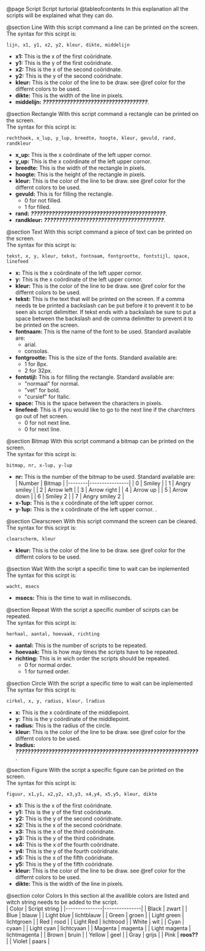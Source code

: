 @page Script Script turtorial
@tableofcontents
In this explanation all the scripts will be explained what they can do.  


@section Line
With this script command a line can be printed on the screen.  
The syntax for this scirpt is:  

    lijn, x1, y1, x2, y2, kleur, dikte, middelijn

- **x1:** This is the x of the first coöridnate.  
- **y1:** This is the y of the first coöridnate.  
- **x2:** This is the x of the second coöridnate.  
- **y2:** This is the y of the second coöridnate.  
- **kleur:** This is the color of the line to be draw. see @ref color for the differnt colors to be used.  
- **dikte:** This is the width of the line in pixels.  
- **middelijn:** ***???????????????????????????????????***. 



@section Rectangle
With this script command a rectangle can be printed on the screen.  
The syntax for this scirpt is:  

    rechthoek, x_lup, y_lup, breedte, hoogte, kleur, gevuld, rand, randkleur

- **x_up:** This is the x coördinate of the left upper cornor.  
- **y_up:** This is the x coördinate of the left upper cornor.  
- **breedte:** This is the width of the rectangle in pixels.  
- **hoogte:** This is the height of the rectangle in pixels.  
- **kleur:** This is the color of the line to be draw. see @ref color for the differnt colors to be used.  
- **gevuld:** This is for filling the rectangle.  
    - 0 for not filled.
    - 1 for filled.
- **rand:** ***?????????????????????????????????????????????***. 
- **randkleur:** ***????????????????????????????????????????***.



@section Text
With this script command a piece of text can be printed on the screen.  
The syntax for this scirpt is:  

    tekst, x, y, kleur, tekst, fontnaam, fontgrootte, fontstijl, space, linefeed

- **x:** This is the x coördinate of the left upper cornor.  
- **y:** This is the x coördinate of the left upper cornor.    
- **kleur:** This is the color of the line to be draw. see @ref color for the differnt colors to be used.  
- **tekst:** This is the text that will be printed on the screen. If a comma needs te be printed a backslash can be put before it to prevent it to be seen als script delimitter. If tekst ends with a backslash be sure to put a space between the backslash and de comma delimitter to prevent it to be printed on the screen. 
- **fontnaam:** This is the name of the font to be used. Standard available are:  
    - arial.  
    - consolas.  
- **fontgrootte:** This is the size of the fonts. Standard available are:  
    - 1 for 8px.  
    - 2 for 32px.  
- **fontstijl:** This is for filling the rectangle. Standard available are:  
    - "normaal" for normal.
    - "vet" for bold.
    - "cursief" for Italic.
- **space:** This is the space between the characters in pixels.
- **linefeed:** This is if you would like to go to the next line if the charchters go out of het screen.
    - 0 for not next line.
    - 0 for next line.    

@section Bitmap
With this script command a bitmap can be printed on the screen.  
The syntax for this scirpt is:  

    bitmap, nr, x-lup, y-lup

- **nr:** This is the number of the bitmap to be used. Standard available are:  
| Number | Bitmap         |
|--------|----------------|
| 0      | Smiley         |
| 1      | Angry smiley   |
| 2      | Arrow left     |
| 3      | Arrow right    |
| 4      | Arrow up       |
| 5      | Arrow down     |
| 6      | Smiley 2       |
| 7      | Angry smiley 2 |
- **x-1up:** This is the x coördinate of the left upper cornor.  
- **y-1up:** This is the x coördinate of the left upper cornor.  .  

@section Clearscreen
With this script command the screen can be cleared.   
The syntax for this scirpt is:  

    clearscherm, kleur

- **kleur:** This is the color of the line to be draw. see @ref color for the differnt colors to be used.  

@section Wait
With the script a specific time to wait can be inplemented  
The syntax for this scirpt is:  

    wacht, msecs

- **msecs:** This is the time to wait in miliseconds.  

@section Repeat
With the script a specific number of scirpts can be repeated.  
The syntax for this scirpt is:  

    herhaal, aantal, hoevaak, richting

- **aantal:** This is the number of scripts to be repeated.  
- **hoevaak:** This is how may times the scripts have to be repeated.  
- **richting:** This is in wich order the scripts should be repeated.
    - 0 for normal order.
    - 1 for turned order.

@section Circle
With the script a specific time to wait can be inplemented  
The syntax for this scirpt is:  

    cirkel, x, y, radius, kleur, lradius

- **x:** This is the x coördinate of the middlepoint.   
- **y:** This is the y coördinate of the middlepoint.   
- **radius:** This is the radius of the circle.  
- **kleur:** This is the color of the line to be draw. see @ref color for the differnt colors to be used.  
- **lradius:** ***?????????????????????????????????????????????????????????????***.

@section Figure
With the script a specific figure can be printed on the screen.  
The syntax for this scirpt is:  

    figuur, x1,y1, x2,y2, x3,y3, x4,y4, x5,y5, kleur, dikte

- **x1:** This is the x of the first coöridnate.  
- **y1:** This is the y of the first coöridnate.  
- **y2:** This is the y of the second coöridnate.  
- **x2:** This is the x of the second coöridnate.  
- **x3:** This is the x of the third coöridnate.  
- **y3:** This is the y of the third coöridnate.  
- **x4:** This is the x of the fourth coöridnate.  
- **y4:** This is the y of the fourth coöridnate.  
- **x5:** This is the x of the fifth coöridnate.  
- **y5:** This is the y of the fifth coöridnate.  
- **kleur:** This is the color of the line to be draw. see @ref color for the differnt colors to be used.  
- **dikte:** This is the width of the line in pixels.  


@section color Colors
In this section al the availible colors are listed and witch string needs to be added to the script.  
| Color         | Script string |
|---------------|---------------|
| Black         | zwart         |
| Blue          | blauw         |
| Light blue    | lichtblauw    |
| Green         | groen         |
| Light green   | lichtgroen    |
| Red           | rood          |
| Light Red     | lichtrood     |
| White         | wit           |
| Cyan          | cyaan         |
| Light cyan    | lichtcyaan    |
| Magenta       | magenta       |
| Light magenta | lichtmagenta  |
| Brown         | bruin         |
| Yellow        | geel          |
| Gray          | grijs         |
| Pink          | **roos??**    |
| Violet        | paars         |
